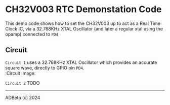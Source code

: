 # CH32V003 RTC Demonstation Code

This demo code shows how to set the CH32V003 up to act as a Real Time Clock
IC, via a 32.768KHz XTAL Oscillator (and later a regular xtal using the opamp)
connected to `PD4`


## Circuit
`Circuit 1` uses a 32.768KHz XTAL Oscillator which provides an accurate square
wave, directly to GPIO pin `PD4`.  
:Circuit Image:

`Circuit 2` TODO

----
ADBeta (c) 2024
